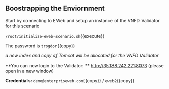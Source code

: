 

## Boostrapping the Enviornment

Start by connecting to EWeb and setup an instance of the VNFD Validator for this scenario

`/root/initialize-eweb-scenario.sh`{{execute}}

The password is `trogdor`{{copy}}

*a new index and copy of Tomcat will be allocated for the VNFD Validator*

**You can now login to the Validator: ** http://35.188.242.221:8073 (please open in a new window)

**Credentials:** `demo@enterpriseweb.com`{{copy}} / `eweb2`{{copy}}
